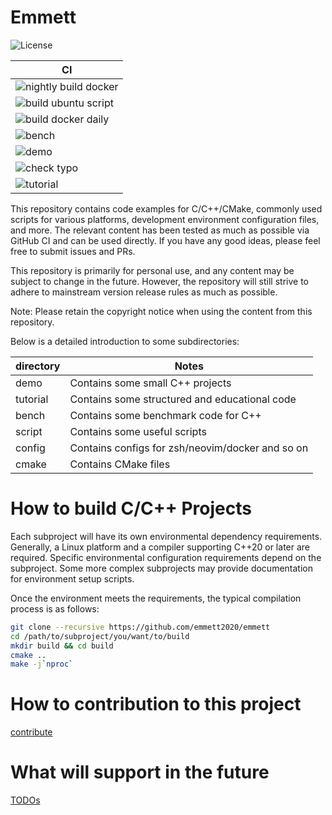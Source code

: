 # Emmett
![License](https://img.shields.io/github/license/emmett2020/emmett)

| CI                         |
| -------------------        |
| ![nightly build docker](https://github.com/emmett2020/emmett/actions/workflows/nightly_build_docker.yml/badge.svg)       |
| ![build ubuntu script](https://github.com/emmett2020/emmett/actions/workflows/ci_ubuntu_scripts.yml/badge.svg)        |
| ![build docker daily](https://github.com/emmett2020/emmett/actions/workflows/ci_build_docker_daily.yml/badge.svg)         |
| ![bench](https://github.com/emmett2020/emmett/actions/workflows/ci_bench.yml/badge.svg)                      |
| ![demo](https://github.com/emmett2020/emmett/actions/workflows/ci_demo.yml/badge.svg)                       |
| ![check typo](https://github.com/emmett2020/emmett/actions/workflows/ci_check_typo.yml/badge.svg)                 |
| ![tutorial](https://github.com/emmett2020/emmett/actions/workflows/ci_tutorial.yml/badge.svg)                   |


This repository contains code examples for C/C++/CMake, commonly used scripts for various platforms, development environment configuration files, and more. The relevant content has been tested as much as possible via GitHub CI and can be used directly. If you have any good ideas, please feel free to submit issues and PRs.

This repository is primarily for personal use, and any content may be subject to change in the future. However, the repository will still strive to adhere to mainstream version release rules as much as possible.

Note: Please retain the copyright notice when using the content from this repository.

Below is a detailed introduction to some subdirectories:

| directory | Notes                                                          |
| -------   | ------------------------------------------------               |
| demo      | Contains some small C++ projects                               |
| tutorial  | Contains some structured and educational code                  |
| bench     | Contains some benchmark code for C++                           |
| script    | Contains some useful scripts                                   |
| config    | Contains configs for zsh/neovim/docker and so on               |
| cmake     | Contains CMake files                                           |


# How to build C/C++ Projects
Each subproject will have its own environmental dependency requirements. Generally, a Linux platform and a compiler supporting C++20 or later are required. Specific environmental configuration requirements depend on the subproject. Some more complex subprojects may provide documentation for environment setup scripts.

Once the environment meets the requirements, the typical compilation process is as follows:
```bash
git clone --recursive https://github.com/emmett2020/emmett
cd /path/to/subproject/you/want/to/build
mkdir build && cd build
cmake ..
make -j`nproc`
```

# How to contribution to this project
[contribute](./docs/Contribution.md)

# What will support in the future
[TODOs](./docs/TODOs.md)


